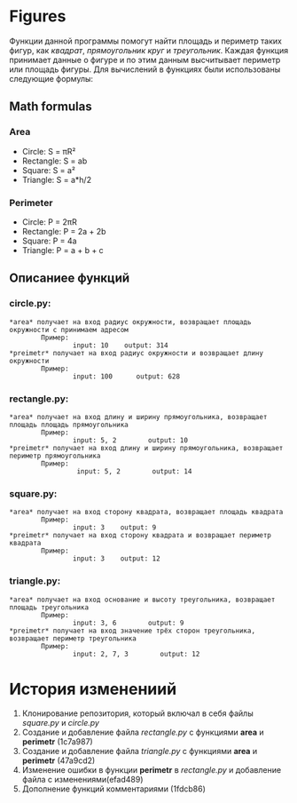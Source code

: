 # **Figures**
Функции данной программы помогут найти площадь и периметр таких фигур, как *квадрат*, *прямоугольник*
*круг* и *треугольник*.
Каждая функция принимает данные о фигуре и по этим данным высчитывает периметр или площадь фигуры.
Для вычислений в функциях были использованы следующие формулы:

## Math formulas
### Area
- Circle: S = πR²
- Rectangle: S = ab
- Square: S = a²
- Triangle: S = a*h/2

### Perimeter
- Circle: P = 2πR
- Rectangle: P = 2a + 2b
- Square: P = 4a
- Triangle: P = a + b + c



## Описаниее функций
### circle.py:
    *area* получает на вход радиус окружности, возвращает площадь окружности с принимаем адресом
            Пример:
                    input: 10    output: 314
    *preimetr* получает на вход радиус окружности и возвращает длину окружности
            Пример:
                    input: 100      output: 628

### rectangle.py:
    *area* получает на вход длину и ширину прямоугольника, возвращает площадь площадь прямоугольника 
            Пример:
                    input: 5, 2        output: 10
    *preimetr* получает на вход длину и ширину прямоугольника, возвращает периметр прямоугольника
            Пример:
                     input: 5, 2        output: 14

### square.py:
    *area* получает на вход сторону квадрата, возвращает площадь квадрата
            Пример:
                    input: 3    output: 9
    *preimetr* получает на вход сторону квадрата и возвращает периметр квадрата
            Пример:
                    input: 3    output: 12

### triangle.py:
    *area* получает на вход основание и высоту треугольника, возвращает площадь треугольника
            Пример:
                    input: 3, 6        output: 9
    *preimetr* получает на вход значение трёх сторон треугольника, возвращает периметр треугольника
            Пример:
                    input: 2, 7, 3        output: 12


# История изменениий

1. Клонирование репозитория, который включал в себя файлы *square.py* и *circle.py*
2. Создание и добавление файла *rectangle.py* с функциями **area** и **perimetr** (1c7a987)
3. Создание и добавление файла *triangle.py* с функциями **area** и **perimetr** (47a9cd2)
4. Изменение ошибки в функции **perimetr** в *rectangle.py* и добавление файла с изменениями(efad489)
5. Дополнение функций комментариями (1fdcb86)



